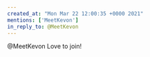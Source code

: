 ```yaml
---
created_at: "Mon Mar 22 12:00:35 +0000 2021"
mentions: ['MeetKevon']
in_reply_to: @MeetKevon
---
```


@MeetKevon Love to join!